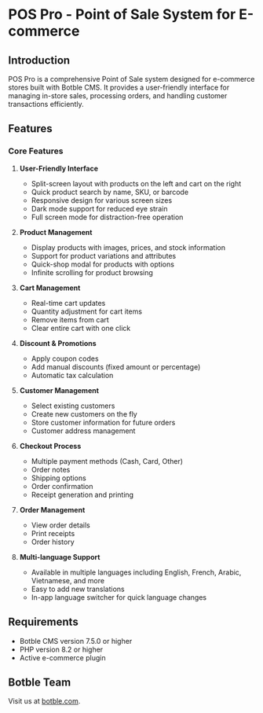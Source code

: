 # POS Pro - Point of Sale System for E-commerce

## Introduction

POS Pro is a comprehensive Point of Sale system designed for e-commerce stores built with Botble CMS. It provides a user-friendly interface for managing in-store sales, processing orders, and handling customer transactions efficiently.

## Features

### Core Features

1. **User-Friendly Interface**
   - Split-screen layout with products on the left and cart on the right
   - Quick product search by name, SKU, or barcode
   - Responsive design for various screen sizes
   - Dark mode support for reduced eye strain
   - Full screen mode for distraction-free operation

2. **Product Management**
   - Display products with images, prices, and stock information
   - Support for product variations and attributes
   - Quick-shop modal for products with options
   - Infinite scrolling for product browsing

3. **Cart Management**
   - Real-time cart updates
   - Quantity adjustment for cart items
   - Remove items from cart
   - Clear entire cart with one click

4. **Discount & Promotions**
   - Apply coupon codes
   - Add manual discounts (fixed amount or percentage)
   - Automatic tax calculation

5. **Customer Management**
   - Select existing customers
   - Create new customers on the fly
   - Store customer information for future orders
   - Customer address management

6. **Checkout Process**
   - Multiple payment methods (Cash, Card, Other)
   - Order notes
   - Shipping options
   - Order confirmation
   - Receipt generation and printing

7. **Order Management**
   - View order details
   - Print receipts
   - Order history

8. **Multi-language Support**
   - Available in multiple languages including English, French, Arabic, Vietnamese, and more
   - Easy to add new translations
   - In-app language switcher for quick language changes

## Requirements

- Botble CMS version 7.5.0 or higher
- PHP version 8.2 or higher
- Active e-commerce plugin

## Botble Team

Visit us at [botble.com](https://botble.com).
